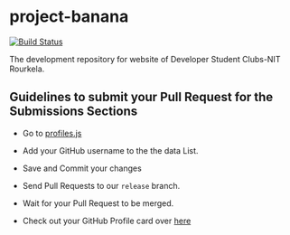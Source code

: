 # project-banana
[![Build Status](https://travis-ci.org/developer-student-clubs-nitr/project-banana.svg?branch=master)](https://travis-ci.org/developer-student-clubs-nitr/project-banana)


The development repository for website of Developer Student Clubs-NIT Rourkela.


## Guidelines to submit your Pull Request for the Submissions Sections   

- Go to [profiles.js](https://github.com/dscnitrourkela/project-banana/blob/release/public/submissions/profiles.js)

- Add your GitHub username to the the data List.   

- Save and Commit your changes  

- Send Pull Requests to our ```release``` branch. 

- Wait for your Pull Request to be merged.

- Check out your GitHub Profile card over [here](https://dscnitrourkela.tech/submissions/submissions.html)

